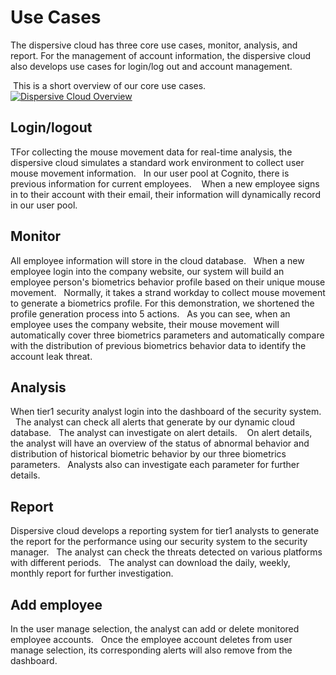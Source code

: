 # Use Cases

The dispersive cloud has three core use cases, monitor, analysis, and report. For the management of account information, the dispersive cloud also develops use cases for login/log out and account management.

 This is a short overview of our core use cases.
[![Dispersive Cloud Overview](https://res.cloudinary.com/marcomontalbano/image/upload/v1607356000/video_to_markdown/images/youtube--hQN1BFnGPQo-c05b58ac6eb4c4700831b2b3070cd403.jpg)](https://www.youtube.com/watch?v=hQN1BFnGPQo&feature=youtu.be&ab_channel=TingxinXie "Dispersive Cloud Overview")

## Login/logout

TFor collecting the mouse movement data for real-time analysis, the dispersive cloud simulates a standard work environment to collect user mouse movement information.
 
In our user pool at Cognito, there is previous information for current employees. 
 
When a new employee signs in to their account with their email, their information will dynamically record in our user pool.

## Monitor

All employee information will store in the cloud database.
 
When a new employee login into the company website, our system will build an employee person's biometrics behavior profile based on their unique mouse movement.
 
Normally, it takes a strand workday to collect mouse movement to generate a biometrics profile. For this demonstration, we shortened the profile generation process into 5 actions.
 
As you can see, when an employee uses the company website, their mouse movement will automatically cover three biometrics parameters and automatically compare with the distribution of previous biometrics behavior data to identify the account leak threat.

## Analysis

When tier1 security analyst login into the dashboard of the security system.
 
The analyst can check all alerts that generate by our dynamic cloud database.
 
The analyst can investigate on alert details. 
 
On alert details, the analyst will have an overview of the status of abnormal behavior and distribution of historical biometric behavior by our three biometrics parameters.
 
Analysts also can investigate each parameter for further details.

## Report

Dispersive cloud develops a reporting system for tier1 analysts to generate the report for the performance using our security system to the security manager.
 
The analyst can check the threats detected on various platforms with different periods.
 
The analyst can download the daily, weekly, monthly report for further investigation.

## Add employee

In the user manage selection, the analyst can add or delete monitored employee accounts.
 
Once the employee account deletes from user manage selection, its corresponding alerts will also remove from the dashboard.


